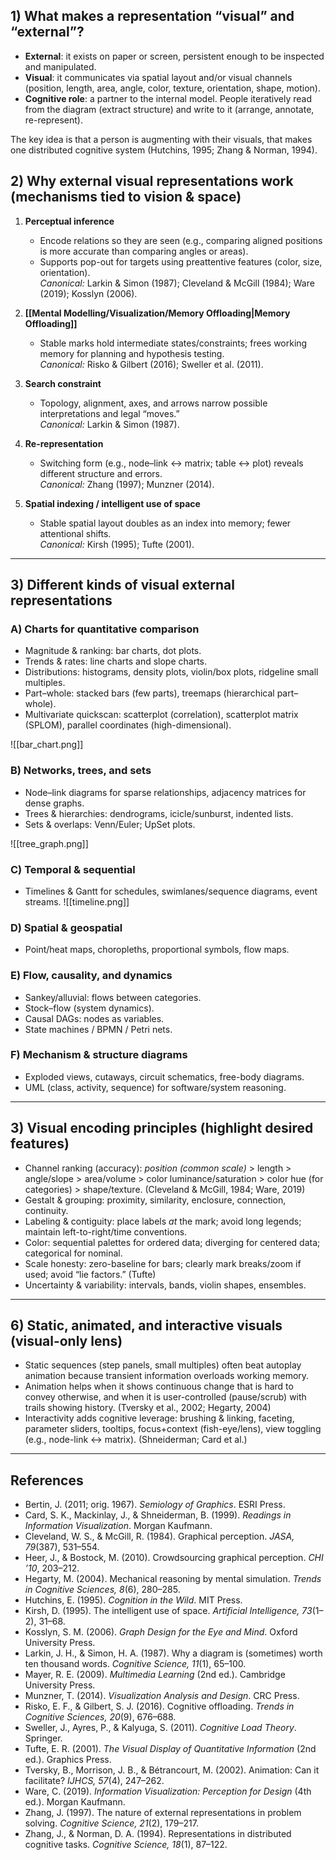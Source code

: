 ## 1) What makes a representation “visual” and “external”?
- **External**: it exists on paper or screen, persistent enough to be inspected and manipulated.  
- **Visual**: it communicates via spatial layout and/or visual channels (position, length, area, angle, color, texture, orientation, shape, motion).  
- **Cognitive role**: a partner to the internal model. People iteratively read from the diagram (extract structure) and write to it (arrange, annotate, re-represent).

The key idea is that a person is augmenting with their visuals, that makes one distributed cognitive system (Hutchins, 1995; Zhang & Norman, 1994).

## 2) Why external visual representations work (mechanisms tied to vision & space)

1) **Perceptual inference**  
   - Encode relations so they are seen (e.g., comparing aligned positions is more accurate than comparing angles or areas).  
   - Supports pop-out for targets using preattentive features (color, size, orientation).  
   *Canonical:* Larkin & Simon (1987); Cleveland & McGill (1984); Ware (2019); Kosslyn (2006).

1) **[[Mental Modelling/Visualization/Memory Offloading|Memory Offloading]]**  
   - Stable marks hold intermediate states/constraints; frees working memory for planning and hypothesis testing.  
   *Canonical:* Risko & Gilbert (2016); Sweller et al. (2011).

3) **Search constraint**  
   - Topology, alignment, axes, and arrows narrow possible interpretations and legal “moves.”  
   *Canonical:* Larkin & Simon (1987).

4) **Re-representation**  
   - Switching form (e.g., node–link ↔ matrix; table ↔ plot) reveals different structure and errors.  
   *Canonical:* Zhang (1997); Munzner (2014).

5) **Spatial indexing / intelligent use of space**  
   - Stable spatial layout doubles as an index into memory; fewer attentional shifts.  
   *Canonical:* Kirsh (1995); Tufte (2001).

---

## 3) Different kinds of **visual** external representations
### A) Charts for quantitative comparison
- Magnitude & ranking: bar charts, dot plots.  
- Trends & rates: line charts and slope charts.  
- Distributions: histograms, density plots, violin/box plots, ridgeline small multiples.  
- Part–whole: stacked bars (few parts), treemaps (hierarchical part–whole).
- Multivariate quickscan: scatterplot (correlation), scatterplot matrix (SPLOM), parallel coordinates (high-dimensional).  


![[bar_chart.png]]

### B) Networks, trees, and sets
- Node–link diagrams for sparse relationships, adjacency matrices for dense graphs.  
- Trees & hierarchies: dendrograms, icicle/sunburst, indented lists.  
- Sets & overlaps: Venn/Euler; UpSet plots.

![[tree_graph.png]]

### C) Temporal & sequential
- Timelines & Gantt for schedules, swimlanes/sequence diagrams, event streams.  ![[timeline.png]]

### D) Spatial & geospatial
- Point/heat maps, choropleths, proportional symbols, flow maps.

### E) Flow, causality, and dynamics
- Sankey/alluvial: flows between categories.  
- Stock–flow (system dynamics).
- Causal DAGs: nodes as variables.
- State machines / BPMN / Petri nets.

### F) Mechanism & structure diagrams
- Exploded views, cutaways, circuit schematics, free-body diagrams.
- UML (class, activity, sequence) for software/system reasoning.

---

## 3) Visual encoding principles (highlight desired features)

- Channel ranking (accuracy): *position (common scale)* > length > angle/slope > area/volume > color luminance/saturation > color hue (for categories) > shape/texture. (Cleveland & McGill, 1984; Ware, 2019)  
- Gestalt & grouping: proximity, similarity, enclosure, connection, continuity.
- Labeling & contiguity: place labels *at* the mark; avoid long legends; maintain left-to-right/time conventions.  
- Color: sequential palettes for ordered data; diverging for centered data; categorical for nominal.
- Scale honesty: zero-baseline for bars; clearly mark breaks/zoom if used; avoid “lie factors.” (Tufte)  
- Uncertainty & variability: intervals, bands, violin shapes, ensembles.

---

## 6) Static, animated, and interactive **visuals** (visual-only lens)

- Static sequences (step panels, small multiples) often beat autoplay animation because transient information overloads working memory.  
- Animation helps when it shows continuous change that is hard to convey otherwise, and when it is user-controlled (pause/scrub) with trails showing history. (Tversky et al., 2002; Hegarty, 2004)  
- Interactivity adds cognitive leverage: brushing & linking, faceting, parameter sliders, tooltips, focus+context (fish-eye/lens), view toggling (e.g., node-link ↔ matrix). (Shneiderman; Card et al.)

---
## References
- Bertin, J. (2011; orig. 1967). *Semiology of Graphics*. ESRI Press.  
- Card, S. K., Mackinlay, J., & Shneiderman, B. (1999). *Readings in Information Visualization*. Morgan Kaufmann.  
- Cleveland, W. S., & McGill, R. (1984). Graphical perception. *JASA, 79*(387), 531–554.  
- Heer, J., & Bostock, M. (2010). Crowdsourcing graphical perception. *CHI ’10*, 203–212.  
- Hegarty, M. (2004). Mechanical reasoning by mental simulation. *Trends in Cognitive Sciences, 8*(6), 280–285.  
- Hutchins, E. (1995). *Cognition in the Wild*. MIT Press.  
- Kirsh, D. (1995). The intelligent use of space. *Artificial Intelligence, 73*(1–2), 31–68.  
- Kosslyn, S. M. (2006). *Graph Design for the Eye and Mind*. Oxford University Press.  
- Larkin, J. H., & Simon, H. A. (1987). Why a diagram is (sometimes) worth ten thousand words. *Cognitive Science, 11*(1), 65–100.  
- Mayer, R. E. (2009). *Multimedia Learning* (2nd ed.). Cambridge University Press.  
- Munzner, T. (2014). *Visualization Analysis and Design*. CRC Press.  
- Risko, E. F., & Gilbert, S. J. (2016). Cognitive offloading. *Trends in Cognitive Sciences, 20*(9), 676–688.  
- Sweller, J., Ayres, P., & Kalyuga, S. (2011). *Cognitive Load Theory*. Springer.  
- Tufte, E. R. (2001). *The Visual Display of Quantitative Information* (2nd ed.). Graphics Press.  
- Tversky, B., Morrison, J. B., & Bétrancourt, M. (2002). Animation: Can it facilitate? *IJHCS, 57*(4), 247–262.  
- Ware, C. (2019). *Information Visualization: Perception for Design* (4th ed.). Morgan Kaufmann.  
- Zhang, J. (1997). The nature of external representations in problem solving. *Cognitive Science, 21*(2), 179–217.  
- Zhang, J., & Norman, D. A. (1994). Representations in distributed cognitive tasks. *Cognitive Science, 18*(1), 87–122.


